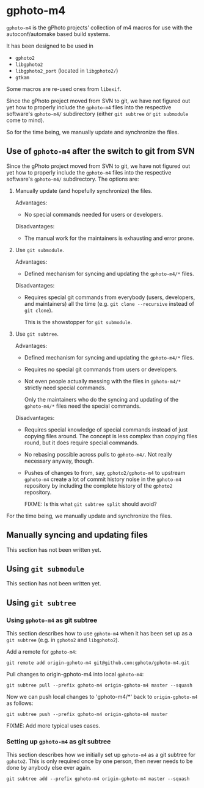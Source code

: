 gphoto-m4
=========

`gphoto-m4` is the gPhoto projects' collection of m4 macros for use
with the autoconf/automake based build systems.

It has been designed to be used in

  * `gphoto2`
  * `libgphoto2`
  * `libgphoto2_port` (located in `libgphoto2/`)
  * `gtkam`

Some macros are re-used ones from `libexif`.

Since the gPhoto project moved from SVN to git, we have not figured
out yet how to properly include the `gphoto-m4` files into the
respective software's `gphoto-m4/` subdirectory (either `git subtree`
or `git submodule` come to mind).

So for the time being, we manually update and synchronize the files.


Use of `gphoto-m4` after the switch to git from SVN
---------------------------------------------------

Since the gPhoto project moved from SVN to git, we have not figured
out yet how to properly include the `gphoto-m4` files into the
respective software's `gphoto-m4/` subdirectory. The options are:

  1. Manually update (and hopefully synchronize) the files.

     Advantages:

       * No special commands needed for users or developers.

     Disadvantages:

       * The manual work for the maintainers is exhausting and error
         prone.

  2. Use `git submodule`.

     Advantages:

       * Defined mechanism for syncing and updating the `gphoto-m4/*`
         files.

     Disadvantages:

       * Requires special git commands from everybody (users,
         developers, and maintainers) all the time (e.g. `git clone
         --recursive` instead of `git clone`).

         This is the showstopper for `git submodule`.

  3. Use `git subtree`.

     Advantages:

       * Defined mechanism for syncing and updating the `gphoto-m4/*`
         files.

       * Requires no special git commands from users or developers.

       * Not even people actually messing with the files in
         `gphoto-m4/*` strictly need special commands.

         Only the maintainers who do the syncing and updating of the
		 `gphoto-m4/*` files need the special commands.

     Disadvantages:

       * Requires special knowledge of special commands instead of
         just copying files around. The concept is less complex than
         copying files round, but it does require special commands.

       * No rebasing possible across pulls to `gphoto-m4/`. Not really
         necessary anyway, though.

       * Pushes of changes to from, say, `gphoto2/gphoto-m4` to
         upstream `gphoto-m4` create a lot of commit history noise in
         the `gphoto-m4` repository by including the complete history
         of the `gphoto2` repository.

         FIXME: Is this what `git subtree split` should avoid?

For the time being, we manually update and synchronize the files.


Manually syncing and updating files
-----------------------------------

This section has not been written yet.


Using `git submodule`
---------------------

This section has not been written yet.


Using `git subtree`
-------------------


### Using `gphoto-m4` as git subtree ###

This section describes how to use `gphoto-m4` when it has been set up
as a `git subtree` (e.g. in `gphoto2` and `libgphoto2`).

Add a remote for `gphoto-m4`:

    git remote add origin-gphoto-m4 git@github.com:gphoto/gphoto-m4.git

Pull changes to origin-gphoto-m4 into local `gphoto-m4`:

    git subtree pull --prefix gphoto-m4 origin-gphoto-m4 master --squash

Now we can push local changes to 'gphoto-m4/*' back to
`origin-gphoto-m4` as follows:

    git subtree push --prefix gphoto-m4 origin-gphoto-m4 master

FIXME: Add more typical uses cases.


### Setting up `gphoto-m4` as git subtree ###

This section describes how we initially set up `gphoto-m4` as a git
subtree for `gphoto2`. This is only required once by one person, then
never needs to be done by anybody else ever again.

    git subtree add --prefix gphoto-m4 origin-gphoto-m4 master --squash
